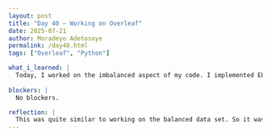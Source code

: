 ```yaml
---
layout: post
title: "Day 40 – Working on Overleaf"
date: 2025-07-21
author: Moradeyo Adetosoye
permalink: /day40.html
tags: ["Overleaf", "Python"]

what_i_learned: |
  Today, I worked on the imbalanced aspect of my code. I implemented ELM(Tanh) on the imbalanced code, both with and without corss validation, and recorded the performance metrics I got. I created bar charts of the accuracy results, percentage difference in RMSE, and time results. I then added all this to Overleaf.
  
blockers: |
  No blockers.

reflection: |
  This was quite similar to working on the balanced data set. So it was easy. Drawing up all the graphs was time-consuming though. Writing everything down on Overleaf too.
---
```


